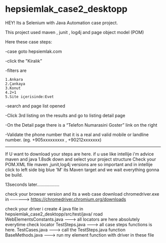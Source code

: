 # hepsiemlak_case2_desktopp

HEY!
Its a Selenium with Java Automation case project.

This project used maven , junit , log4j and page object model (POM)

Here these case steps:

-case goto hepsiemlak.com

-click the  "Kiralık” 

-filters are 

    1.Ankara
    2.Çankaya
    3.Konut
    4.2+1
    5.Site içerisinde:Evet
    
-search and page list opened
    
-Click 3rd listing on the results and go to listing detail page

-On the Detail page there is a “Telefon Numarasini Goster” link on the right

-Validate the phone number that it is a real and valid mobile or landline number. (eg.
+905xxxxxxxxx , +90212xxxxxxx)






----------------------------------------------------------------------------------------------------------------------
    
If U want to download your steps are here.
if u use like intellije
i'm advice maven and java 1.8sdk down and select your project structure
Check your POM.XML file
maven ,junit,log4j versions are so important
and in intellije click to left side big blue 'M' its Maven target and we wait everything gonna be build.

13seconds later..................


check your browser version and its a web case download chromedriver.exe in  ------->  https://chromedriver.chromium.org/downloads

check your driver 
i create 4 java file in hepsiemlak_case2_desktopp/src/test/java/ road 
WebElementsConstants.java ---> all locators are here absolutely everytime check locator 
TestSteps.java --->  all case  steps functions is here.
TestCases.java --->  call the TestSteps.java function
BaseMethods.java --->  run my element function with driver in these file







